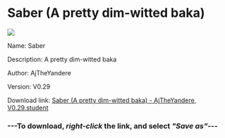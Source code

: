 # Saber (A pretty dim-witted baka)

<img src = "https://raw.githubusercontent.com/Arbiter1223/Daigaku-Gurashi-Custom-Students/master/Students/Files/Saber%20(A%20pretty%20dim-witted%20baka).png">

Name: Saber

Description: A pretty dim-witted baka

Author: AjTheYandere

Version: V0.29

Download link: <a href="https://raw.githubusercontent.com/Arbiter1223/Daigaku-Gurashi-Custom-Students/master/Students/Files/Saber%20(A%20pretty%20dim-witted%20baka)%20-%20AjTheYandere%2C%20V0.29.student">Saber (A pretty dim-witted baka) - AjTheYandere, V0.29.student</a>

### ---**To download, _right-click_ the link, and select _"Save as"_**---
